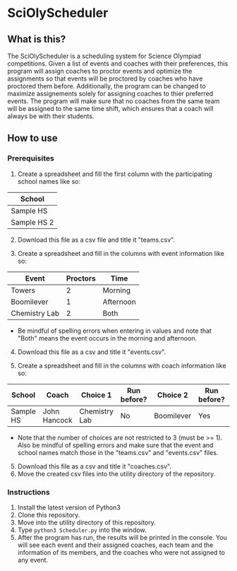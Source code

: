 # SciOlyScheduler
## What is this?
The SciOlyScheduler is a scheduling system for Science Olympiad competitions. Given a list of events and coaches with their preferences, this program will assign coaches to proctor events and optimize the assignments so that events will be proctored by coaches who have proctored them before. Additionally, the program can be changed to maximize assignements solely for assigning coaches to thier preferred events. The program will make sure that no coaches from the same team will be assigned to the same time shift, which ensures that a coach will always be with their students.
## How to use
### Prerequisites
1. Create a spreadsheet and fill the first column with the participating school names like so:

| School |
| ------ |
| Sample HS |
| Sample HS 2 |

2. Download this file as a csv file and title it "teams.csv".

3. Create a spreadsheet and fill in the columns with event information like so:

| Event | Proctors | Time |
| ----- | -------- | ---- |
| Towers | 2 | Morning |
| Boomilever | 1 | Afternoon |
| Chemistry Lab | 2 | Both |

- Be mindful of spelling errors when entering in values and note that "Both" means the event occurs in the morning and afternoon. 
4. Download this file as a csv and title it "events.csv".

5. Create a spreadsheet and fill in the columns with coach information like so:

| School | Coach | Choice 1 | Run before? | Choice 2 | Run before? | Choice 3 | Run before? |
| ------ | ------ | ------ | ------ | ------ | ------ | ------ | ------ |
| Sample HS | John Hancock | Chemistry Lab | No | Boomilever | Yes | Towers | No |

- Note that the number of choices are not restricted to 3 (must be >= 1). Also be mindful of spelling errors and make sure that the event and school names match those in the "teams.csv" and "events.csv" files. 
5. Download this file as a csv and title it "coaches.csv".
6. Move the created csv files into the utility directory of the repository.

### Instructions 
1. Install the latest version of Python3
2. Clone this repository.
3. Move into the utility directory of this repository.
4. Type `python3 Scheduler.py` into the window.
5. After the program has run, the results will be printed in the console. You will see each event and their assigned coaches, each team and the information of its members, and the coaches who were not assigned to any event. 
